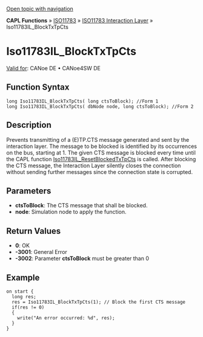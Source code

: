 [Open topic with navigation](../../../../../../CANoeDEFamily.htm#Topics/CAPLFunctions/ISO11783/ISOInteractionLayer/Functions/CAPLfunctionIso11783ILBlockTxTpCts.md)

**CAPL Functions** » [ISO11783](../../CAPLfunctionsISO11783Overview.md) » [ISO11783 Interaction Layer](../CAPLfunctionsISOILOverview.md) » Iso11783IL_BlockTxTpCts

# Iso11783IL_BlockTxTpCts

[Valid for](../../../../Shared/FeatureAvailability.md): CANoe DE • CANoe4SW DE

## Function Syntax

```plaintext
long Iso11783IL_BlockTxTpCts( long ctsToBlock); //Form 1
long Iso11783IL_BlockTxTpCts( dbNode node, long ctsToBlock); //Form 2
```

## Description

Prevents transmitting of a (E)TP.CTS message generated and sent by the interaction layer. The message to be blocked is identified by its occurrences on the bus, starting at 1. The given CTS message is blocked every time until the CAPL function [Iso11783IL_ResetBlockedTxTpCts](CAPLfunctionIso11783ILResetBlockedTxTpCts.md) is called. After blocking the CTS message, the Interaction Layer silently closes the connection without sending further messages since the connection state is corrupted.

## Parameters

- **ctsToBlock**: The CTS message that shall be blocked.
- **node**: Simulation node to apply the function.

## Return Values

- **0**: OK
- **-3001**: General Error
- **-3002**: Parameter **ctsToBlock** must be greater than 0

## Example

```plaintext
on start {
  long res;
  res = Iso11783IL_BlockTxTpCts(1); // Block the first CTS message
  if(res != 0)
  {
    write("An error occurred: %d", res);
  }
}
```
